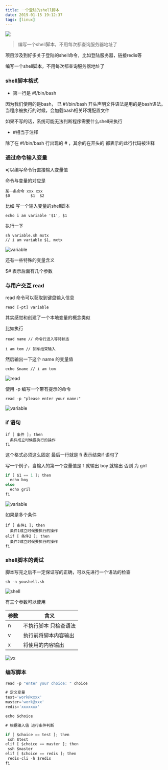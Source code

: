 ```yaml
---
title: 一个登陆的shell脚本
date: 2019-01-15 19:12:37
tags: [linux]
---
```


![](https://user-gold-cdn.xitu.io/2019/1/12/168426279e212857?w=796&h=644&f=png&s=398044)

> 编写一个shell脚本，不用每次都查询服务器地址了

<!-- More -->

项目涉及到好多关于登陆的shell命令，比如登陆服务器，链接redis等

编写一个shell脚本，不用每次都查询服务器地址了

###  shell脚本格式

* 第一行是 #!/bin/bash  

因为我们使用的是bash， 已 #!/bin/bash 开头声明文件语法是用的是bash语法。 当程序被执行的时候，会加载bash相关环境配置文件

如果不写的话，系统可能无法判断程序需要什么shell来执行

* #相当于注释

除了在  #!/bin/bash 行出现的  # ，其余的在开头的 都表示的此行代码被注释

### 通过命令输入变量

可以编写命令行直接输入变量值

命令与变量的对应是

```
某一条命令 xxx xxx
$0         $1  $2      
```

比如 写一个输入变量的shell脚本

```
echo i am variable '$1', $1
```

执行一下

```
sh variable.sh mxtx
// i am variable $1, mxtx
```

![variable](https://user-gold-cdn.xitu.io/2019/1/12/168424c2fa11b524?w=816&h=138&f=png&s=79062)

还有一些特殊的变量含义

$# 表示后面有几个参数

### 与用户交互  read

read 命令可以获取到键盘输入信息

```
read [-pt] variable
```

其实感觉和创建了一个本地变量的概念类似

比如执行 

```
read name // 命令行进入等待状态

i am tom // 回车结束输入
```
然后输出一下这个 name 的变量值

```
echo $name // i am tom
```

![read](https://user-gold-cdn.xitu.io/2019/1/12/16842422e365015e?w=710&h=158&f=png&s=66202)

使用 -p 编写一个带有提示的命令

```
read -p "please enter your name:"
```

![variable](https://user-gold-cdn.xitu.io/2019/1/12/1684244bda769df2?w=1064&h=204&f=png&s=94620)

### if 语句

```
if [ 条件 ]; then 
  条件成立时候要执行的操作
fi 
```
这个格式必须这么固定 最后一行就是 fi  表示结束if 语句了

写一个例子，当输入的第一个变量值是 1 就输出 boy  就输出 否则 为 girl

```js
if [ $1 == 1 ]; then
  echo boy
else 
  echo gril
fi
```

![variable](https://user-gold-cdn.xitu.io/2019/1/12/1684252cea9982a6)

如果是多个条件

```
if [ 条件1 ]; then 
  条件1成立时候要执行的操作
elif [ 条件2 ]; then  
  条件2成立时候要执行的操作
fi 
```

### shell脚本的调试

脚本写完之后不一定保证写的正确，可以先进行一个语法的检查

```
sh -n youshell.sh
```

![shell](https://user-gold-cdn.xitu.io/2019/1/12/168425b99d5bd064?w=948&h=126&f=png&s=73861)

有三个参数可以使用

| 参数 | 含义 |
| ------------- | --------------- |
| n | 不执行脚本 只检查语法 |
| v | 执行前将脚本内容输出 |
| x | 将使用的内容输出 |


![vx](https://user-gold-cdn.xitu.io/2019/1/12/168425e372fbf0f1?w=834&h=440&f=png&s=133434)

### 编写脚本

```js
read -p "enter your choice: " choice

# 定义变量
test='work@xxxx'
master='work@xxx'
redis='xxxxxxx'

echo $choice

# 根据输入值 进行条件判断

if [ $choice == test ]; then
 ssh $test
elif [ $choice == master ]; then
 ssh $master
elif [ $choice == redis ]; then
 redis-cli -h $redis
fi
```


